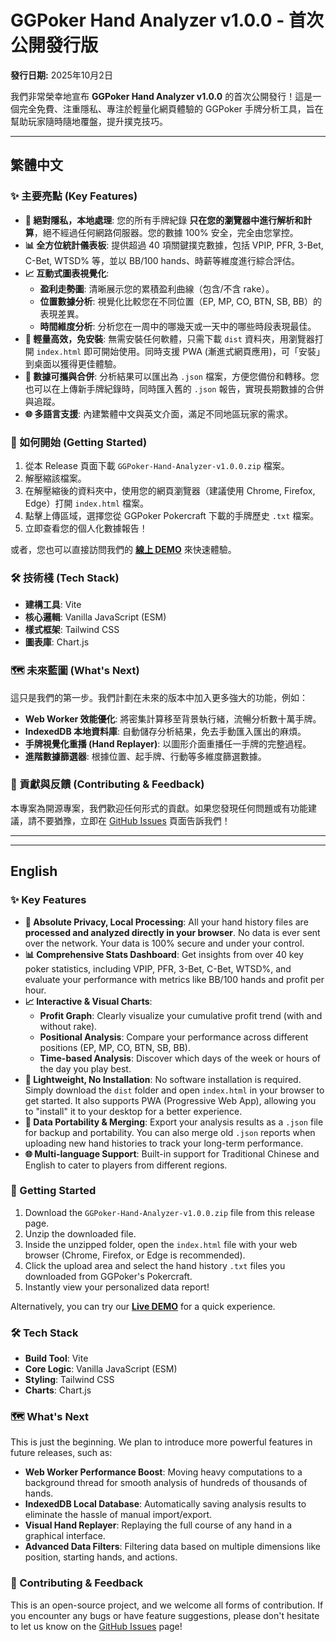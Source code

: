 # GGPoker Hand Analyzer v1.0.0 - 首次公開發行版

**發行日期:** 2025年10月2日

我們非常榮幸地宣布 **GGPoker Hand Analyzer v1.0.0** 的首次公開發行！這是一個完全免費、注重隱私、專注於輕量化網頁體驗的 GGPoker 手牌分析工具，旨在幫助玩家隨時隨地覆盤，提升撲克技巧。

---

## 繁體中文

### ✨ 主要亮點 (Key Features)

*   **🔐 絕對隱私，本地處理**: 您的所有手牌紀錄 **只在您的瀏覽器中進行解析和計算**，絕不經過任何網路伺服器。您的數據 100% 安全，完全由您掌控。
*   **📊 全方位統計儀表板**: 提供超過 40 項關鍵撲克數據，包括 VPIP, PFR, 3-Bet, C-Bet, WTSD% 等，並以 BB/100 hands、時薪等維度進行綜合評估。
*   **📈 互動式圖表視覺化**:
    *   **盈利走勢圖**: 清晰展示您的累積盈利曲線（包含/不含 rake）。
    *   **位置數據分析**: 視覺化比較您在不同位置（EP, MP, CO, BTN, SB, BB）的表現差異。
    *   **時間維度分析**: 分析您在一周中的哪幾天或一天中的哪些時段表現最佳。
*   **🚀 輕量高效，免安裝**: 無需安裝任何軟體，只需下載 `dist` 資料夾，用瀏覽器打開 `index.html` 即可開始使用。同時支援 PWA (漸進式網頁應用)，可「安裝」到桌面以獲得更佳體驗。
*   **💾 數據可攜與合併**: 分析結果可以匯出為 `.json` 檔案，方便您備份和轉移。您也可以在上傳新手牌紀錄時，同時匯入舊的 `.json` 報告，實現長期數據的合併與追蹤。
*   **🌐 多語言支援**: 內建繁體中文與英文介面，滿足不同地區玩家的需求。

### 🚀 如何開始 (Getting Started)

1.  從本 Release 頁面下載 `GGPoker-Hand-Analyzer-v1.0.0.zip` 檔案。
2.  解壓縮該檔案。
3.  在解壓縮後的資料夾中，使用您的網頁瀏覽器（建議使用 Chrome, Firefox, Edge）打開 `index.html` 檔案。
4.  點擊上傳區域，選擇您從 GGPoker Pokercraft 下載的手牌歷史 `.txt` 檔案。
5.  立即查看您的個人化數據報告！

或者，您也可以直接訪問我們的 **[線上 DEMO](https://layorx.github.io/ggpokerAnalyzer/index.html)** 來快速體驗。

### 🛠️ 技術棧 (Tech Stack)

*   **建構工具**: Vite
*   **核心邏輯**: Vanilla JavaScript (ESM)
*   **樣式框架**: Tailwind CSS
*   **圖表庫**: Chart.js

### 🗺️ 未來藍圖 (What's Next)

這只是我們的第一步。我們計劃在未來的版本中加入更多強大的功能，例如：
*   **Web Worker 效能優化**: 將密集計算移至背景執行緒，流暢分析數十萬手牌。
*   **IndexedDB 本地資料庫**: 自動儲存分析結果，免去手動匯入匯出的麻煩。
*   **手牌視覺化重播 (Hand Replayer)**: 以圖形介面重播任一手牌的完整過程。
*   **進階數據篩選器**: 根據位置、起手牌、行動等多維度篩選數據。

### 💖 貢獻與反饋 (Contributing & Feedback)

本專案為開源專案，我們歡迎任何形式的貢獻。如果您發現任何問題或有功能建議，請不要猶豫，立即在 [GitHub Issues](https://github.com/Layorx/GGPoker-Hand-Analyzer/issues) 頁面告訴我們！

---
---

## English

### ✨ Key Features

*   **🔐 Absolute Privacy, Local Processing**: All your hand history files are **processed and analyzed directly in your browser**. No data is ever sent over the network. Your data is 100% secure and under your control.
*   **📊 Comprehensive Stats Dashboard**: Get insights from over 40 key poker statistics, including VPIP, PFR, 3-Bet, C-Bet, WTSD%, and evaluate your performance with metrics like BB/100 hands and profit per hour.
*   **📈 Interactive & Visual Charts**:
    *   **Profit Graph**: Clearly visualize your cumulative profit trend (with and without rake).
    *   **Positional Analysis**: Compare your performance across different positions (EP, MP, CO, BTN, SB, BB).
    *   **Time-based Analysis**: Discover which days of the week or hours of the day you play best.
*   **🚀 Lightweight, No Installation**: No software installation is required. Simply download the `dist` folder and open `index.html` in your browser to get started. It also supports PWA (Progressive Web App), allowing you to "install" it to your desktop for a better experience.
*   **💾 Data Portability & Merging**: Export your analysis results as a `.json` file for backup and portability. You can also merge old `.json` reports when uploading new hand histories to track your long-term performance.
*   **🌐 Multi-language Support**: Built-in support for Traditional Chinese and English to cater to players from different regions.

### 🚀 Getting Started

1.  Download the `GGPoker-Hand-Analyzer-v1.0.0.zip` file from this release page.
2.  Unzip the downloaded file.
3.  Inside the unzipped folder, open the `index.html` file with your web browser (Chrome, Firefox, or Edge is recommended).
4.  Click the upload area and select the hand history `.txt` files you downloaded from GGPoker's Pokercraft.
5.  Instantly view your personalized data report!

Alternatively, you can try our **[Live DEMO](https://layorx.github.io/ggpokerAnalyzer/index.html)** for a quick experience.

### 🛠️ Tech Stack

*   **Build Tool**: Vite
*   **Core Logic**: Vanilla JavaScript (ESM)
*   **Styling**: Tailwind CSS
*   **Charts**: Chart.js

### 🗺️ What's Next

This is just the beginning. We plan to introduce more powerful features in future releases, such as:
*   **Web Worker Performance Boost**: Moving heavy computations to a background thread for smooth analysis of hundreds of thousands of hands.
*   **IndexedDB Local Database**: Automatically saving analysis results to eliminate the hassle of manual import/export.
*   **Visual Hand Replayer**: Replaying the full course of any hand in a graphical interface.
*   **Advanced Data Filters**: Filtering data based on multiple dimensions like position, starting hands, and actions.

### 💖 Contributing & Feedback

This is an open-source project, and we welcome all forms of contribution. If you encounter any bugs or have feature suggestions, please don't hesitate to let us know on the [GitHub Issues](https://github.com/Layorx/GGPoker-Hand-Analyzer/issues) page!
